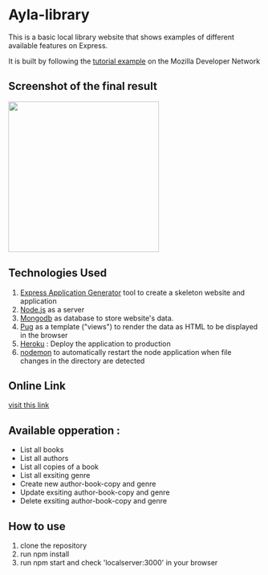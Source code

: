 ﻿# Ayla-library

This is a basic local library website that shows examples of different available features on Express.

It is built by following the [tutorial example](https://developer.mozilla.org/en-US/docs/Learn/Server-side/Express_Nodejs/Introduction) on the Mozilla Developer Network

## Screenshot of the final result


<img src='result.png' width='300' height='300'>

## Technologies Used

1. [Express Application Generator](https://expressjs.com/) tool to create a skeleton website and application
2. [Node.js](https://nodejs.org/) as a server
3. [Mongodb](https://www.mongodb.com/cloud/atlas) as database to store website's data.
4. [Pug](https://pugjs.org/) as a template ("views") to render the data as HTML to be displayed in the browser
5. [Heroku](https://heroku.com/) : Deploy the application to production
6. [nodemon](https://www.npmjs.com/package/nodemon) to automatically restart the node application when file changes in the directory are detected

## Online Link
[visit this link](https://ayla-local-library.herokuapp.com/catalog)
## Available opperation :

- List all books
- List all authors
- List all copies of a book
- List all exsiting genre
- Create new author-book-copy and genre
- Update exsiting author-book-copy and genre
- Delete exsiting author-book-copy and genre

## How to use

1. clone the repository
2. run npm install
3. run npm start and check 'localserver:3000' in your browser
